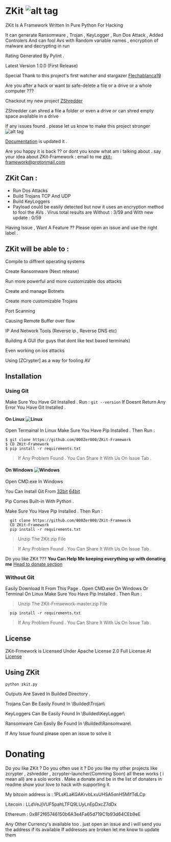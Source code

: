 # ZKit ![alt tag](https://github.com/000Zer000/ZKit/blob/master/Gifs_Pics/rating.svg)


ZKit Is A Framework Written In Pure Python For Hacking

It can generate Ransomware , Trojan , KeyLogger , Run Dos Attack , Added Controlers And can fool Avs with Random variable names , encryption of malware and decrypting in run 

Rating Generated By Pylint .

Latest Version 1.0.0 (First Release)

Special Thank to this project's first watcher and stargazer [Flechablanca19](https://github.com/flechablanca19)
 
 Are you after a hack or want to safe-delete a file or a drive or a whole computer ??? 
 
 Chackout my new project [ZShredder](https://github.com/000Zer000/ZShredder)
 
 ZShredder can shred a file a folder or even a drive or can shred empty space available in a drive
 
If any issues found . please let us know to make this project stronger
 ![alt tag](https://github.com/000Zer000/ZKit-Framework/blob/master/Gifs_Pics/ZKit.gif)

[Documentation](https://github.com/000Zer000/ZKit-Framework/wiki) is updated it . 

Are you happy it is back ?? or dont you know what am i talking about . say your idea about ZKit-Framework : email to me zkit-framework@protonmail.com

## ZKit Can :
   - Run Dos Attacks
   - Build Trojans TCP And UDP
   - Build KeyLoggers
   - Payload could be easily detected but now it uses an encryption method to fool the AVs . Virus total results are Without : 3/59 and With new update : 0/59 
   
   
 Having Issue , Want A Feature ?? Please open an issue and use the right label . 
## ZKit will be able to :

   Compile to diffrent operating systems 

   Create Ransomware (Next release)

   Run more powerful and more customizable dos attacks

   Create and manage Botnets

   Create more customizable Trojans

   Port Scanning

   Causing Remote Buffer over flow

   IP And Network Tools (Reverse ip , Reverse DNS etc)

   Building A GUI (for guys that dont like text based terminals)

   Even working on ios attacks  

   Using [ZCrypter] as a way for fooling AV
     
 
## Installation

### Using Git 
   Make Sure You Have Git Installed . 
   Run :
      ```
      git --version
      ```
   If Doesnt Return Any Error You Have Git Installed .
   
#### On Linux ![Linux](http://icons.iconarchive.com/icons/dakirby309/simply-styled/32/OS-Linux-icon.png)
   Open Termainal In Linux
   Make Sure You Have Pip Installed . Then Run : 
    
    $ git clone https://github.com/000Zer000/ZKit-Framework
    $ CD ZKit-Framework
    $ pip install -r requirements.txt
    

> If Any Problem Found . You Can Share It With Us On Issue Tab .
  
#### On Windows ![Windows](http://icons.iconarchive.com/icons/yootheme/social-bookmark/32/social-windows-button-icon.png)
   Open CMD.exe In Windows 
   
   You Can Install Git From [32bit](https://github.com/git-for-windows/git/releases/download/v2.26.2.windows.1/Git-2.26.2-32-bit.exe)  [64bit](https://github.com/git-for-windows/git/releases/download/v2.26.2.windows.1/Git-2.26.2-64-bit.exe)
   
   Pip Comes Built-in With Python .
   
   Make Sure You Have Pip Installed . Then Run :
   
      git clone https://github.com/000Zer000/ZKit-Framework
      CD ZKit-Framework
      pip install -r requirements.txt
      
  > Unzip The ZKit.zip File
  
  > If Any Problem Found . You Can Share It With Us On Issue Tab .

  Do you like ZKit ??? 
   **You Can Help Me keeping everything up with donating me** 
  [Head to donate section](https://github.com/000Zer000/ZKit-Framework/README.md#Donating)

### Without Git

  Easily Download It From This Page .
  Open CMD.exe On Windows Or Terminal On Linux
  Make Sure You Have Pip Installed . Then Run : 
  > Unzip The ZKit-Frmaework-master.zip File
  
      pip install -r requirements.txt
     
    
  > If Any Problem Found . You Can Share It With Us On Issue Tab .
    
## License 
   ZKit-Frmework is Licensed Under Apache License 2.0 Full License At [License](https://github.com/000Zer000/ZKit-Framework/blob/master/LICENSE)

## Using ZKit 

   ```batch
   python zkit.py
   ```
Outputs Are Saved In Builded Directory .

Trojans Can Be Easily Found In \Builded\Trojan\

KeyLoggers Can Be Easily Found In \Builded\KeyLogger\

Ransomware Can Easily Be Found In \Builded\Ransomware\

If Any Issue found please open an issue to solve it
 
# Donating 

Do you like ZKit ? Do you often use it ? Do you like my other projects like zcrypter , zshredder , zcrypter-launcher(Comming Soon) all these works ( i mean all) are a solo works . Make a donate and be in the list of donaters in readme show your love to hack with supporting it.


My bitcoin address is : 1PLsKLaKGAKrvbLxuUHSA5onH5MifTdLCp

Litecoin : LLdVeJjVUF5pahLTFQ9LUyLnEpDxcZ7dDx

Ethereum : 0x8F2f65746150b6A3e4Fa65d719C1b93d64CEb9eE

Any Other Currency's available too . just open an issue and i will send you the address if its available
If addresses are broken let me know to update them
